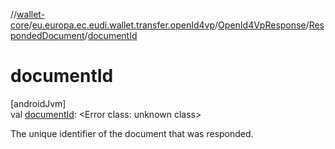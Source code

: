 //[wallet-core](../../../../index.md)/[eu.europa.ec.eudi.wallet.transfer.openId4vp](../../index.md)/[OpenId4VpResponse](../index.md)/[RespondedDocument](index.md)/[documentId](document-id.md)

# documentId

[androidJvm]\
val [documentId](document-id.md): &lt;Error class: unknown class&gt;

The unique identifier of the document that was responded.
